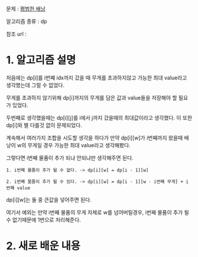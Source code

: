 문제 : [평범한 배낭](https://www.acmicpc.net/problem/12865)

알고리즘 종류 : dp

참조 url : 

# 1. 알고리즘 설명

처음에는 dp[i]를 i번째 idx까지 갔을 때 무게를 초과하지않고 가능한 최대 value라고 생각했는데 그럴 수 없었다.

무게를 초과하지 않기위해 dp[i]까지의 무게를 담은 값과 value들을 저장해야 할 필요가 있었다.

두번째로 생각했을때는 dp[i][j]를 i에서 j까지 갔을때의 최대값이라고 생각했다. 이 또한 dp[i]와 별 다를것 없이 문제되었다.

계속해서 여러가지 조합을 시도할 생각을 하다가 만약 dp[i][w]가 i번째까지 왔을때 배낭이 w의 무게일 경우 가능한 최대 value라고 생각해봤다.

그렇다면 i번째 물품이 추가 되냐 안되냐만 생각해주면 된다.

    1. i번째 물품이 추가 될 수 없다. -> dp[i][w] = dp[i - 1][w]

    2. i번째 묾품이 추가 될 수 있다. -> dp[i][w] = dp[i - 1][w - i번째 무게] + i번째 value

dp[i][w]는 둘 중 큰값을 넣어주면 된다.

여기서 예외는 만약 i번째 물품의 무게 자체로 w를 넘어버릴경우, i번째 물품이 추가 될 수 없기때문에 1번으로 처리해준다.

# 2. 새로 배운 내용